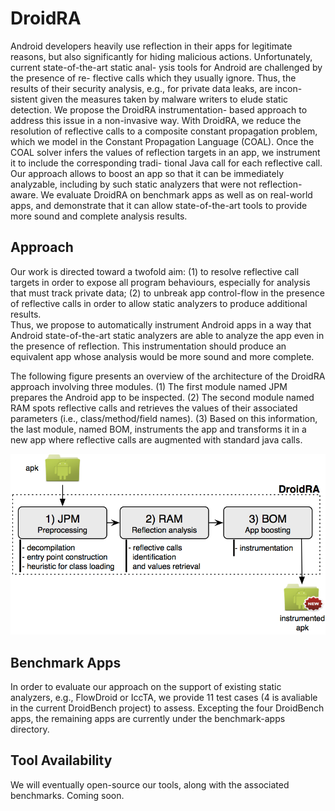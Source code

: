 # DroidRA

Android developers heavily use reflection in their apps for legitimate reasons, but also significantly for hiding malicious actions. Unfortunately, current state-of-the-art static anal- ysis tools for Android are challenged by the presence of re- flective calls which they usually ignore. Thus, the results of their security analysis, e.g., for private data leaks, are incon- sistent given the measures taken by malware writers to elude static detection. We propose the DroidRA instrumentation- based approach to address this issue in a non-invasive way. With DroidRA, we reduce the resolution of reflective calls to a composite constant propagation problem, which we model in the Constant Propagation Language (COAL). Once the COAL solver infers the values of reflection targets in an app, we instrument it to include the corresponding tradi- tional Java call for each reflective call. Our approach allows to boost an app so that it can be immediately analyzable, including by such static analyzers that were not reflection- aware. We evaluate DroidRA on benchmark apps as well as on real-world apps, and demonstrate that it can allow state-of-the-art tools to provide more sound and complete analysis results.

## Approach

Our work is directed toward a twofold aim: (1) to resolve reflective call targets in order to expose
all program behaviours, especially for analysis that must track private data; (2) to unbreak
app control-flow in the presence of reflective calls in order to allow static analyzers to produce additional results.  
Thus, we propose to automatically instrument Android apps in a way that Android state-of-the-art  static analyzers are able to analyze the app even in the presence of reflection. This instrumentation should produce an equivalent app whose analysis would be more sound and more complete.

The following figure presents an overview of the architecture of the DroidRA approach involving three modules. 
(1) The first module named JPM prepares the Android app to be inspected.
(2) The second module named RAM spots reflective calls and retrieves the values 
of their associated parameters (i.e., class/method/field names).
(3) Based on this information, the last module, named BOM, instruments the app and 
transforms it in a new app where reflective calls are augmented with standard java calls.  

![DroidRA Overview](images/fig_approach_overview.png)

## Benchmark Apps

In order to evaluate our approach on the support of existing static analyzers, e.g., FlowDroid or IccTA,
we provide 11 test cases (4 is avaliable in the current DroidBench project) to assess.
Excepting the four DroidBench apps, the remaining apps are currently under the benchmark-apps directory.

## Tool Availability

We will eventually open-source our tools, along with the associated benchmarks.
Coming soon.
